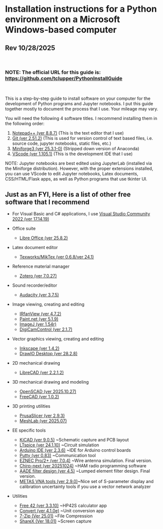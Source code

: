 # Installation instructions for a Python environment on a Microsoft Windows-based computer

## Rev 10/28/2025 
<br>

### NOTE: The official URL for this guide is:  https://github.com/tclupper/PythonInstallGuide 
<br>

This is a step-by-step guide to install software on your computer for the development of Python programs and Jupyter notebooks.  I put this guide together mostly to document the process that I use.  Your mileage may vary.

You will need the following 4 software titles. I recommend installing them in the following order:

1) [Notepad++ (ver 8.8.7)](NotepadPlusPlus.md) (This is the text editor that I use)
2) [Git (ver 2.51.2)](Git.md)  (This is used for version control of text based files, i.e. source code, jupyter notebooks, static files, etc.)
3) [Miniforge3 (ver 25.3.1-0)](Miniforge.md)  (Stripped down version of Anaconda)
4) [VScode (ver 1.105.1)](VScode.md)  (This is the development IDE that I use)

NOTE: Jupyter notebooks are best edited using JupyterLab (installed via the Miniforge distribution).  However, with the proper extensions installed, you can use VScode to edit Jupyter notebooks, Latex documents, CSS/HTML/Flask apps, as well as Python programs that use tkinter UI.

## Just as an FYI, Here is a list of other free software that I recommend
* For Visual Basic and C# applications, I use [Visual Studio Community 2022 (ver 17.14.19)](https://visualstudio.microsoft.com/vs/community)

* Office suite

    * [Libre Office (ver 25.8.2)](https://www.libreoffice.org)
* Latex document editor
    * [Texworks/MikTex (ver 0.6.8/ver 24.1)](https://miktex.org/download)
* Reference material manager
    * [Zotero (ver 7.0.27)](https://www.zotero.org/download/)
* Sound recorder/editor
    * [Audacity (ver 3.7.5)](https://www.audacityteam.org)
* Image viewing, creating and editing
    * [IRfanView (ver 4.7.2)](https://www.irfanview.com)
    * [Paint.net (ver 5.1.9)](https://www.getpaint.net)
    * [ImageJ (ver 1.54r)](https://imagej.net/)
    * [DigiCamControl (ver 2.1.7)](https://www.digicamcontrol.com/download)
* Vector graphics viewing, creating and editing
    * [Inkscape (ver 1.4.2)](https://inkscape.org)
    * [DrawIO Desktop (ver 28.2.8)](https://github.com/jgraph/drawio-desktop/releases)
* 2D mechanical drawing
    * [LibreCAD (ver 2.2.1.2)](https://github.com/LibreCAD/LibreCAD/releases)
* 3D mechanical drawing and modeling
    * [OpenSCAD (ver 2025.10.27)](https://openscad.org/downloads.html)
    * [FreeCAD (ver 1.0.2)](https://www.freecadweb.org)
* 3D printing utilities
    * [PrusaSlicer (ver 2.9.3)](https://www.prusa3d.com/prusaslicer)
    * [MeshLab (ver 2025.07)](https://www.meshlab.net/#download)
* EE specific tools
    * [KiCAD (ver 9.0.5)](https://kicad.org/download/windows/) ~Schematic capture and PCB layout
    * [LTspice (ver 24.1.10)](https://www.analog.com/en/design-center/design-tools-and-calculators/ltspice-simulator.html) ~Circuit simulation
    * [Arduino IDE (ver 2.3.6)](https://www.arduino.cc/en/software) ~IDE for Arduino control boards
    * [Putty (ver 0.83)](https://putty.software/) ~Communication tool
    * [EZNEC Pro/2+ (ver 7.0.4)](https://www.eznec.com/) ~Wire antenna simulation. Final version.
    * [Chirp-next (ver 20251024)](https://chirp.danplanet.com/projects/chirp/wiki/Download) ~HAM radio programming software
    * [AADE filter design (ver 4.5)](http://www.ke5fx.com/aadeflt.htm) ~Lumped element filter design. Final version.
    * [METAS VNA tools (ver 2.9.0)](https://www.metas.ch/metas/en/home/fabe/hochfrequenz/vna-tools.html)~Nice set of S-parameter display and calibration uncertainty tools if you use a vector network analyzer
* Utilities
    * [Free 42 (ver 3.3.10)](https://thomasokken.com/free42/) ~HP42S calculator app
    * [Convert (ver 4.1.0e)](https://joshmadison.com/convert-for-windows/) ~Unit conversion app
    * [7-Zip (Ver 25.01)](https://www.7-zip.org/) ~File Compression
    * [ShareX (Ver 18.01)](https://getsharex.com/) ~Screen capture